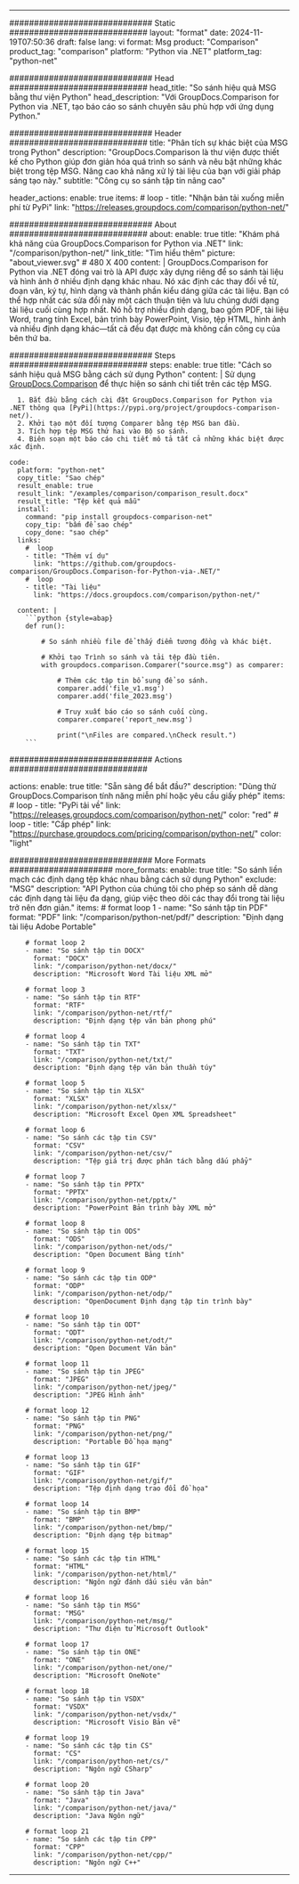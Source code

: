 
---
############################# Static ############################
layout: "format"
date:  2024-11-19T07:50:36
draft: false
lang: vi
format: Msg
product: "Comparison"
product_tag: "comparison"
platform: "Python via .NET"
platform_tag: "python-net"

############################# Head ############################
head_title: "So sánh hiệu quả MSG bằng thư viện Python"
head_description: "Với GroupDocs.Comparison for Python via .NET, tạo báo cáo so sánh chuyên sâu phù hợp với ứng dụng Python."

############################# Header ############################
title: "Phân tích sự khác biệt của MSG trong Python" 
description: "GroupDocs.Comparison là thư viện được thiết kế cho Python giúp đơn giản hóa quá trình so sánh và nêu bật những khác biệt trong tệp MSG. Nâng cao khả năng xử lý tài liệu của bạn với giải pháp sáng tạo này."
subtitle: "Công cụ so sánh tập tin nâng cao" 

header_actions:
  enable: true
  items:
    #  loop
    - title: "Nhận bản tải xuống miễn phí từ PyPi"
      link: "https://releases.groupdocs.com/comparison/python-net/"
      
############################# About ############################
about:
    enable: true
    title: "Khám phá khả năng của GroupDocs.Comparison for Python via .NET"
    link: "/comparison/python-net/"
    link_title: "Tìm hiểu thêm"
    picture: "about_viewer.svg" # 480 X 400
    content: |
       GroupDocs.Comparison for Python via .NET đóng vai trò là API được xây dựng riêng để so sánh tài liệu và hình ảnh ở nhiều định dạng khác nhau. Nó xác định các thay đổi về từ, đoạn văn, ký tự, hình dạng và thành phần kiểu dáng giữa các tài liệu. Bạn có thể hợp nhất các sửa đổi này một cách thuận tiện và lưu chúng dưới dạng tài liệu cuối cùng hợp nhất. Nó hỗ trợ nhiều định dạng, bao gồm PDF, tài liệu Word, trang tính Excel, bản trình bày PowerPoint, Visio, tệp HTML, hình ảnh và nhiều định dạng khác—tất cả đều đạt được mà không cần công cụ của bên thứ ba.

############################# Steps ############################
steps:
    enable: true
    title: "Cách so sánh hiệu quả MSG bằng cách sử dụng Python"
    content: |
      Sử dụng [GroupDocs.Comparison](https://products.groupdocs.com/comparison/python-net/) để thực hiện so sánh chi tiết trên các tệp MSG.
      
      1. Bắt đầu bằng cách cài đặt GroupDocs.Comparison for Python via .NET thông qua [PyPi](https://pypi.org/project/groupdocs-comparison-net/).
      2. Khởi tạo một đối tượng Comparer bằng tệp MSG ban đầu.
      3. Tích hợp tệp MSG thứ hai vào Bộ so sánh.
      4. Biên soạn một báo cáo chi tiết mô tả tất cả những khác biệt được xác định.
   
    code:
      platform: "python-net"
      copy_title: "Sao chép"
      result_enable: true
      result_link: "/examples/comparison/comparison_result.docx"
      result_title: "Tệp kết quả mẫu"
      install:
        command: "pip install groupdocs-comparison-net"
        copy_tip: "bấm để sao chép"
        copy_done: "sao chép"
      links:
        #  loop
        - title: "Thêm ví dụ"
          link: "https://github.com/groupdocs-comparison/GroupDocs.Comparison-for-Python-via-.NET/"
        #  loop
        - title: "Tài liệu"
          link: "https://docs.groupdocs.com/comparison/python-net/"
          
      content: |
        ```python {style=abap}
        def run():

            # So sánh nhiều file để thấy điểm tương đồng và khác biệt.

            # Khởi tạo Trình so sánh và tải tệp đầu tiên.
            with groupdocs.comparison.Comparer("source.msg") as comparer:

                # Thêm các tập tin bổ sung để so sánh.
                comparer.add('file_v1.msg')
                comparer.add('file_2023.msg')

                # Truy xuất báo cáo so sánh cuối cùng.
                comparer.compare('report_new.msg')

                print("\nFiles are compared.\nCheck result.")
        ```            

############################# Actions ############################

actions:
  enable: true
  title: "Sẵn sàng để bắt đầu?"
  description: "Dùng thử GroupDocs.Comparison tính năng miễn phí hoặc yêu cầu giấy phép"
  items:
    #  loop
    - title: "PyPi tải về"
      link: "https://releases.groupdocs.com/comparison/python-net/"
      color: "red"
        #  loop
    - title: "Cấp phép"
      link: "https://purchase.groupdocs.com/pricing/comparison/python-net/"
      color: "light"


############################# More Formats #####################
more_formats:
    enable: true
    title: "So sánh liền mạch các định dạng tệp khác nhau bằng cách sử dụng Python"
    exclude: "MSG"
    description: "API Python của chúng tôi cho phép so sánh dễ dàng các định dạng tài liệu đa dạng, giúp việc theo dõi các thay đổi trong tài liệu trở nên đơn giản."
    items: 
        # format loop 1
        - name: "So sánh tập tin PDF"
          format: "PDF"
          link: "/comparison/python-net/pdf/"
          description: "Định dạng tài liệu Adobe Portable"

        # format loop 2
        - name: "So sánh tập tin DOCX"
          format: "DOCX"
          link: "/comparison/python-net/docx/"
          description: "Microsoft Word Tài liệu XML mở"

        # format loop 3
        - name: "So sánh tập tin RTF"
          format: "RTF"
          link: "/comparison/python-net/rtf/"
          description: "Định dạng tệp văn bản phong phú"

        # format loop 4
        - name: "So sánh tập tin TXT"
          format: "TXT"
          link: "/comparison/python-net/txt/"
          description: "Định dạng tệp văn bản thuần túy"

        # format loop 5
        - name: "So sánh tập tin XLSX"
          format: "XLSX"
          link: "/comparison/python-net/xlsx/"
          description: "Microsoft Excel Open XML Spreadsheet"

        # format loop 6
        - name: "So sánh các tập tin CSV"
          format: "CSV"
          link: "/comparison/python-net/csv/"
          description: "Tệp giá trị được phân tách bằng dấu phẩy"

        # format loop 7
        - name: "So sánh tập tin PPTX"
          format: "PPTX"
          link: "/comparison/python-net/pptx/"
          description: "PowerPoint Bản trình bày XML mở"

        # format loop 8
        - name: "So sánh tập tin ODS"
          format: "ODS"
          link: "/comparison/python-net/ods/"
          description: "Open Document Bảng tính"

        # format loop 9
        - name: "So sánh các tập tin ODP"
          format: "ODP"
          link: "/comparison/python-net/odp/"
          description: "OpenDocument Định dạng tập tin trình bày"

        # format loop 10
        - name: "So sánh tập tin ODT"
          format: "ODT"
          link: "/comparison/python-net/odt/"
          description: "Open Document Văn bản"

        # format loop 11
        - name: "So sánh tập tin JPEG"
          format: "JPEG"
          link: "/comparison/python-net/jpeg/"
          description: "JPEG Hình ảnh"

        # format loop 12
        - name: "So sánh tập tin PNG"
          format: "PNG"
          link: "/comparison/python-net/png/"
          description: "Portable Đồ họa mạng"

        # format loop 13
        - name: "So sánh tập tin GIF"
          format: "GIF"
          link: "/comparison/python-net/gif/"
          description: "Tệp định dạng trao đổi đồ họa"

        # format loop 14
        - name: "So sánh tập tin BMP"
          format: "BMP"
          link: "/comparison/python-net/bmp/"
          description: "Định dạng tệp bitmap"

        # format loop 15
        - name: "So sánh các tập tin HTML"
          format: "HTML"
          link: "/comparison/python-net/html/"
          description: "Ngôn ngữ đánh dấu siêu văn bản"

        # format loop 16
        - name: "So sánh tập tin MSG"
          format: "MSG"
          link: "/comparison/python-net/msg/"
          description: "Thư điện tử Microsoft Outlook"

        # format loop 17
        - name: "So sánh tập tin ONE"
          format: "ONE"
          link: "/comparison/python-net/one/"
          description: "Microsoft OneNote"

        # format loop 18
        - name: "So sánh tập tin VSDX"
          format: "VSDX"
          link: "/comparison/python-net/vsdx/"
          description: "Microsoft Visio Bản vẽ"

        # format loop 19
        - name: "So sánh các tập tin CS"
          format: "CS"
          link: "/comparison/python-net/cs/"
          description: "Ngôn ngữ CSharp"

        # format loop 20
        - name: "So sánh tập tin Java"
          format: "Java"
          link: "/comparison/python-net/java/"
          description: "Java Ngôn ngữ"
          
        # format loop 21
        - name: "So sánh các tập tin CPP"
          format: "CPP"
          link: "/comparison/python-net/cpp/"
          description: "Ngôn ngữ C++"
---